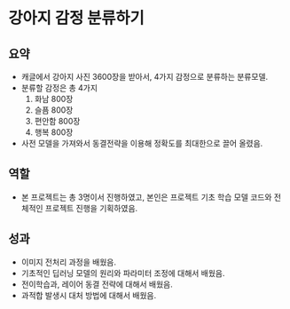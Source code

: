# 강아지 감정 분류하기

## 요약
- 캐글에서 강아지 사진 3600장을 받아서, 4가지 감정으로 분류하는 분류모델.
- 분류할 감정은 총 4가지
    1. 화남 800장
    2. 슬픔 800장
    3. 편안함 800장
    4. 행복 800장
- 사전 모델을 가져와서 동결전략을 이용해 정확도를 최대한으로 끌어 올렸음.


## 역할
- 본 프로젝트는 총 3명이서 진행하였고, 본인은 프로젝트 기초 학습 모델 코드와 전체적인 프로젝트 진행을 기획하였음.

## 성과
- 이미지 전처리 과정을 배웠음.
- 기초적인 딥러닝 모델의 원리와 파라미터 조정에 대해서 배웠음.
- 전이학습과, 레이어 동결 전략에 대해서 배웠음.
- 과적합 발생시 대처 방법에 대해서 배웠음.
